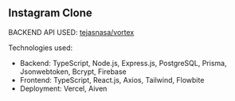 ## Instagram Clone

BACKEND API USED: [tejasnasa/vortex](https://github.com/tejasnasa/vortex)

Technologies used:

- Backend: TypeScript, Node.js, Express.js, PostgreSQL, Prisma, Jsonwebtoken, Bcrypt, Firebase
- Frontend: TypeScript, React.js, Axios, Tailwind, Flowbite
- Deployment: Vercel, Aiven
